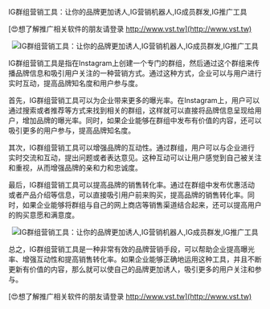 IG群组营销工具：让你的品牌更加诱人,IG营销机器人,IG成员群发,IG推广工具

[😍想了解推广相关软件的朋友请登录 http://www.vst.tw](http://www.vst.tw)

 <center><img src="https://vst.tw/MP4/tuiguang/png/5.png" alt="IG群组营销工具：让你的品牌更加诱人,IG营销机器人,IG成员群发,IG推广工具"></center>

IG群组营销工具是指在Instagram上创建一个专门的群组，然后通过这个群组来传播品牌信息和吸引用户关注的一种营销方式。通过这种方式，企业可以与用户进行实时互动，提高品牌知名度和用户参与度。

首先，IG群组营销工具可以为企业带来更多的曝光率。在Instagram上，用户可以通过搜索或者推荐等方式来找到相关的群组，这样就可以直接将品牌信息呈现给用户，增加品牌的曝光率。同时，如果企业能够在群组中发布有价值的内容，还可以吸引更多的用户参与，提高品牌知名度。

其次，IG群组营销工具可以增强品牌的互动性。通过群组，用户可以与企业进行实时交流和互动，提出问题或者表达意见。这种互动可以让用户感觉到自己被关注和重视，从而增强品牌的亲和力和忠诚度。

最后，IG群组营销工具可以提高品牌的销售转化率。通过在群组中发布优惠活动或者产品介绍等信息，可以直接吸引用户前来购买，提高品牌的销售转化率。同时，如果企业能够将群组与自己的网上商店等销售渠道结合起来，还可以提高用户的购买意愿和满意度。

 <center><img src="https://vst.tw/MP4/tuiguang/png/7.png" alt="IG群组营销工具：让你的品牌更加诱人,IG营销机器人,IG成员群发,IG推广工具"></center>

总之，IG群组营销工具是一种非常有效的品牌营销手段，可以帮助企业提高曝光率、增强互动性和提高销售转化率。如果企业能够正确地运用这种工具，并且不断更新有价值的内容，那么就可以使自己的品牌更加诱人，吸引更多的用户关注和参与。

[😍想了解推广相关软件的朋友请登录 http://www.vst.tw](http://www.vst.tw)



